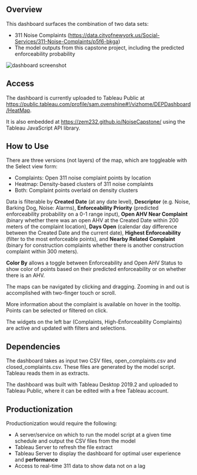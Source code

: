 ## Overview
This dashboard surfaces the combination of two data sets:
* 311 Noise Complaints (https://data.cityofnewyork.us/Social-Services/311-Noise-Complaints/p5f6-bkga)
* The model outputs from this capstone project, including the predicted enforceability probability

![dashboard screenshot](https://github.com/sgo230/noise-capstone/blob/master/dashboard/dashboard_screenshot_view.png)

## Access
The dashboard is currently uploaded to Tableau Public at https://public.tableau.com/profile/sam.ovenshine#!/vizhome/DEPDashboard/HeatMap.

It is also embedded at https://zem232.github.io/NoiseCapstone/ using the Tableau JavaScript API library.

## How to Use
There are three versions (not layers) of the map, which are toggleable with the Select view form:
* Complaints: Open 311 noise complaint points by location
* Heatmap: Density-based clusters of 311 noise complaints
* Both: Complaint points overlaid on density clusters

Data is filterable by **Created Date** (at any date level), **Descriptor** (e.g. Noise, Barking Dog, Noise: Alarms), **Enforceability Priority** (predicted enforceability probability on a 0-1 range input), **Open AHV Near Complaint** (binary whether there was an open AHV at the Created Date within 200 meters of the complaint location), **Days Open** (calendar day difference between the Created Date and the current date), **Highest Enforceability** (filter to the most enforceable points), and **Nearby Related Complaint** (binary for construction complaints whether there is another construction complaint within 300 meters).

**Color By** allows a toggle between Enforceability and Open AHV Status to show color of points based on their predicted enforceability or on whether there is an AHV.

The maps can be navigated by clicking and dragging. Zooming in and out is accomplished with two-finger touch or scroll.

More information about the complaint is available on hover in the tooltip. Points can be selected or filtered on click.

The widgets on the left bar (Complaints, High-Enforceability Complaints) are active and updated with filters and selections.

## Dependencies
The dashboard takes as input two CSV files, open_complaints.csv and closed_complaints.csv. These files are generated by the model script. Tableau reads them in as extracts.

The dashboard was built with Tableau Desktop 2019.2 and uploaded to Tableau Public, where it can be edited with a free Tableau account.

## Productionization
Productionization would require the following:
* A server/service on which to run the model script at a given time schedule and output the CSV files from the model
* Tableau Server to refresh the file extract
* Tableau Server to display the dashboard for optimal user experience and **performance**
* Access to real-time 311 data to show data not on a lag
